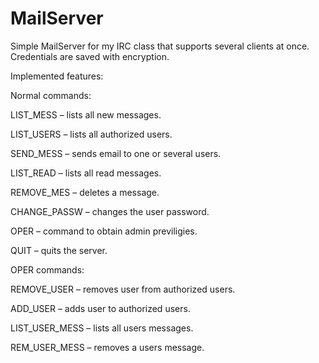 # MailServer
Simple MailServer for my IRC class that supports several clients at once.
Credentials are saved with encryption.

Implemented features:

Normal commands:

LIST_MESS – lists all new messages.

LIST_USERS – lists all authorized users.

SEND_MESS – sends email to one or several users.

LIST_READ – lists all read messages.

REMOVE_MES – deletes a message.

CHANGE_PASSW – changes the user password.

OPER – command to obtain admin previligies.

QUIT – quits the server.

OPER commands:

REMOVE_USER – removes user from authorized users.

ADD_USER – adds user to authorized users.

LIST_USER_MESS – lists all users messages.

REM_USER_MESS – removes a users message.
